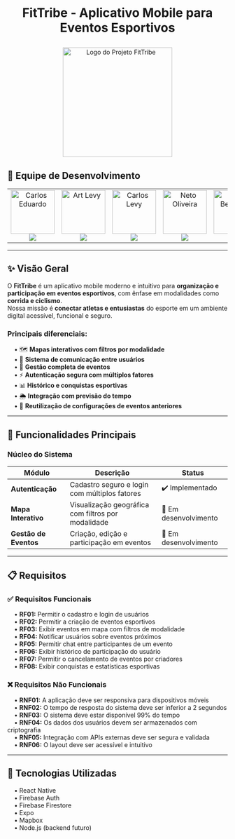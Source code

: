 # <p align="center">FitTribe - Aplicativo Mobile para Eventos Esportivos</p>

<p align="center">
  <img src="FitTribe-logo-Img.png" alt="Logo do Projeto FitTribe" width="250"/>
</p>

## 👥 Equipe de Desenvolvimento

<table align="center">
  <tr>
    <td align="center">
      <a href="https://github.com/cadu321r">
        <img src="https://avatars.githubusercontent.com/u/154270394?v=4" width="100px;" alt="Carlos Eduardo"/><br />
        <img src="https://img.shields.io/static/v1?label=&message=Carlos%20Eduardo&color=1E3A8A&style=for-the-badge&logo=github"/>
      </a>
    </td>
    <td align="center">
      <a href="https://github.com/ArtLevy">
        <img src="https://github.com/ArtLevy.png" width="100px;" alt="Art Levy"/><br />
        <img src="https://img.shields.io/static/v1?label=&message=Art%20Levy&color=1E3A8A&style=for-the-badge&logo=github"/>
      </a>
    </td>
    <td align="center">
      <a href="https://github.com/CarlosLevyM">
        <img src="https://github.com/CarlosLevyM.png" width="100px;" alt="Carlos Levy"/><br />
        <img src="https://img.shields.io/static/v1?label=&message=Carlos%20Levy&color=1E3A8A&style=for-the-badge&logo=github"/>
      </a>
    </td>
    <td align="center">
      <a href="https://github.com/oliveriraneto">
        <img src="https://github.com/oliveriraneto.png" width="100px;" alt="Neto Oliveira"/><br />
        <img src="https://img.shields.io/static/v1?label=&message=Neto%20Oliveira&color=1E3A8A&style=for-the-badge&logo=github"/>
      </a>
    </td>
    <td align="center">
      <a href="https://github.com/UlissesBernardo">
        <img src="https://github.com/UlissesBernardo.png" width="100px;" alt="Ulisses Bernardo"/><br />
        <img src="https://img.shields.io/static/v1?label=&message=Ulisses%20Bernardo&color=1E3A8A&style=for-the-badge&logo=github"/>
      </a>
    </td>
  </tr>
</table>

---

## ✨ Visão Geral

O **FitTribe** é um aplicativo mobile moderno e intuitivo para **organização e participação em eventos esportivos**, com ênfase em modalidades como **corrida e ciclismo**.  
Nossa missão é **conectar atletas e entusiastas** do esporte em um ambiente digital acessível, funcional e seguro.

### Principais diferenciais:

&nbsp;&nbsp;&nbsp;&nbsp;• 🗺️ **Mapas interativos com filtros por modalidade**  
&nbsp;&nbsp;&nbsp;&nbsp;• 💬 **Sistema de comunicação entre usuários**  
&nbsp;&nbsp;&nbsp;&nbsp;• 📅 **Gestão completa de eventos**  
&nbsp;&nbsp;&nbsp;&nbsp;• ⚡ **Autenticação segura com múltiplos fatores**  
&nbsp;&nbsp;&nbsp;&nbsp;• 📊 **Histórico e conquistas esportivas**  
&nbsp;&nbsp;&nbsp;&nbsp;• 🌦️ **Integração com previsão do tempo**  
&nbsp;&nbsp;&nbsp;&nbsp;• 🔄 **Reutilização de configurações de eventos anteriores**

---

## 🚀 Funcionalidades Principais

### Núcleo do Sistema

| Módulo              | Descrição                                            | Status                |
|---------------------|------------------------------------------------------|------------------------|
| **Autenticação**     | Cadastro seguro e login com múltiplos fatores        | ✔️ Implementado         |
| **Mapa Interativo**  | Visualização geográfica com filtros por modalidade   | 🚧 Em desenvolvimento   |
| **Gestão de Eventos**| Criação, edição e participação em eventos            | 🚧 Em desenvolvimento   |

---

## 📋 Requisitos

### ✅ Requisitos Funcionais

&nbsp;&nbsp;&nbsp;&nbsp;• **RF01:** Permitir o cadastro e login de usuários  
&nbsp;&nbsp;&nbsp;&nbsp;• **RF02:** Permitir a criação de eventos esportivos  
&nbsp;&nbsp;&nbsp;&nbsp;• **RF03:** Exibir eventos em mapa com filtros de modalidade  
&nbsp;&nbsp;&nbsp;&nbsp;• **RF04:** Notificar usuários sobre eventos próximos  
&nbsp;&nbsp;&nbsp;&nbsp;• **RF05:** Permitir chat entre participantes de um evento  
&nbsp;&nbsp;&nbsp;&nbsp;• **RF06:** Exibir histórico de participação do usuário  
&nbsp;&nbsp;&nbsp;&nbsp;• **RF07:** Permitir o cancelamento de eventos por criadores  
&nbsp;&nbsp;&nbsp;&nbsp;• **RF08:** Exibir conquistas e estatísticas esportivas

### ❌ Requisitos Não Funcionais

&nbsp;&nbsp;&nbsp;&nbsp;• **RNF01:** A aplicação deve ser responsiva para dispositivos móveis  
&nbsp;&nbsp;&nbsp;&nbsp;• **RNF02:** O tempo de resposta do sistema deve ser inferior a 2 segundos  
&nbsp;&nbsp;&nbsp;&nbsp;• **RNF03:** O sistema deve estar disponível 99% do tempo  
&nbsp;&nbsp;&nbsp;&nbsp;• **RNF04:** Os dados dos usuários devem ser armazenados com criptografia  
&nbsp;&nbsp;&nbsp;&nbsp;• **RNF05:** Integração com APIs externas deve ser segura e validada  
&nbsp;&nbsp;&nbsp;&nbsp;• **RNF06:** O layout deve ser acessível e intuitivo

---

## 📱 Tecnologias Utilizadas

&nbsp;&nbsp;&nbsp;&nbsp;• React Native  
&nbsp;&nbsp;&nbsp;&nbsp;• Firebase Auth  
&nbsp;&nbsp;&nbsp;&nbsp;• Firebase Firestore  
&nbsp;&nbsp;&nbsp;&nbsp;• Expo  
&nbsp;&nbsp;&nbsp;&nbsp;• Mapbox  
&nbsp;&nbsp;&nbsp;&nbsp;• Node.js (backend futuro)
